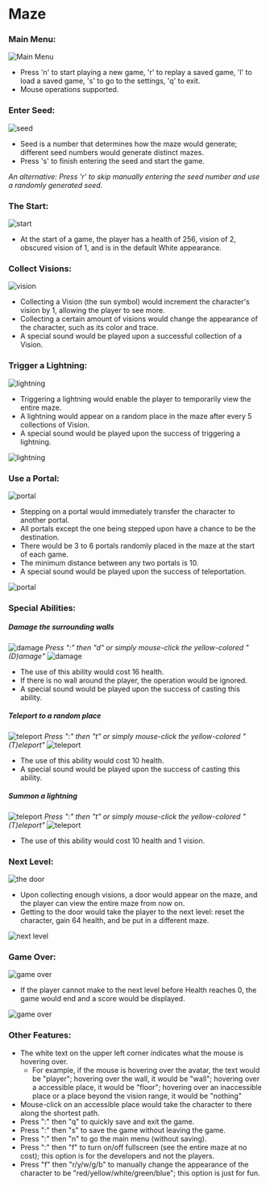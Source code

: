 # Maze

### Main Menu:
![Main Menu](https://github.com/alexxuyaowen/maze/blob/master/Maze/Demo/main.PNG)
- Press 'n' to start playing a new game, 'r' to replay a saved game, 'l' to load a saved game, 's' to go to the settings, 'q' to exit.
- Mouse operations supported.

### Enter Seed:
![seed](https://github.com/alexxuyaowen/maze/blob/master/Maze/Demo/seed.PNG)
- Seed is a number that determines how the maze would generate; different seed numbers would generate distinct mazes.
- Press 's' to finish entering the seed and start the game.

*An alternative: Press 'r' to skip manually entering the seed number and use a randomly generated seed.*

### The Start:
![start](https://github.com/alexxuyaowen/maze/blob/master/Maze/Demo/start.PNG)
- At the start of a game, the player has a health of 256, vision of 2, obscured vision of 1, and is in the default White appearance.

### Collect Visions:
![vision](https://github.com/alexxuyaowen/maze/blob/master/Maze/Demo/vision.PNG)
- Collecting a Vision (the sun symbol) would increment the character's vision by 1, allowing the player to see more.
- Collecting a certain amount of visions would change the appearance of the character, such as its color and trace.
- A special sound would be played upon a successful collection of a Vision.

### Trigger a Lightning:
![lightning](https://github.com/alexxuyaowen/maze/blob/master/Maze/Demo/l0.PNG)
- Triggering a lightning would enable the player to temporarily view the entire maze.
- A lightning would appear on a random place in the maze after every 5 collections of Vision.
- A special sound would be played upon the success of triggering a lightning.

![lightning](https://github.com/alexxuyaowen/maze/blob/master/Maze/Demo/l1.PNG)

### Use a Portal:
![portal](https://github.com/alexxuyaowen/maze/blob/master/Maze/Demo/portal0.PNG)
- Stepping on a portal would immediately transfer the character to another portal.
- All portals except the one being stepped upon have a chance to be the destination.
- There would be 3 to 6 portals randomly placed in the maze at the start of each game.
- The minimum distance between any two portals is 10.
- A special sound would be played upon the success of teleportation.

![portal](https://github.com/alexxuyaowen/maze/blob/master/Maze/Demo/portal1.PNG)

### Special Abilities:
##### Damage the surrounding walls
![damage](https://github.com/alexxuyaowen/maze/blob/master/Maze/Demo/d0.PNG)
*Press ":" then "d" or simply mouse-click the yellow-colored "(D)amage"*
![damage](https://github.com/alexxuyaowen/maze/blob/master/Maze/Demo/d1.PNG)
- The use of this ability would cost 16 health.
- If there is no wall around the player, the operation would be ignored.
- A special sound would be played upon the success of casting this ability.

##### Teleport to a random place
![teleport](https://github.com/alexxuyaowen/maze/blob/master/Maze/Demo/t0.PNG)
*Press ":" then "t" or simply mouse-click the yellow-colored "(T)eleport"*
![teleport](https://github.com/alexxuyaowen/maze/blob/master/Maze/Demo/t1.PNG)
- The use of this ability would cost 10 health.
- A special sound would be played upon the success of casting this ability.

##### Summon a lightning
![teleport](https://github.com/alexxuyaowen/maze/blob/master/Maze/Demo/t0.PNG)
*Press ":" then "t" or simply mouse-click the yellow-colored "(T)eleport"*
![teleport](https://github.com/alexxuyaowen/maze/blob/master/Maze/Demo/t1.PNG)
- The use of this ability would cost 10 health and 1 vision.

### Next Level:
![the door](https://github.com/alexxuyaowen/maze/blob/master/Maze/Demo/final.PNG)
- Upon collecting enough visions, a door would appear on the maze, and the player can view the entire maze from now on.
- Getting to the door would take the player to the next level: reset the character, gain 64 health, and be put in a different maze.

![next level](https://github.com/alexxuyaowen/maze/blob/master/Maze/Demo/nextLevel.PNG)

### Game Over:
![game over](https://github.com/alexxuyaowen/maze/blob/master/Maze/Demo/fail0.PNG)
- If the player cannot make to the next level before Health reaches 0, the game would end and a score would be displayed.

![game over](https://github.com/alexxuyaowen/maze/blob/master/Maze/Demo/fail1.PNG)

### Other Features:
- The white text on the upper left corner indicates what the mouse is hovering over.
  - For example, if the mouse is hovering over the avatar, the text would be "player"; hovering over the wall, it would be "wall"; hovering over a accessible place, it would be "floor"; hovering over an inaccessible place or a place beyond the vision range, it would be "nothing"
- Mouse-click on an accessible place would take the character to there along the shortest path.
- Press ":" then "q" to quickly save and exit the game.
- Press ":" then "s" to save the game without leaving the game.
- Press ":" then "n" to go the main menu (without saving).
- Press ":" then "f" to turn on/off fullscreen (see the entire maze at no cost); this option is for the developers and not the players.
- Press "f" then "r/y/w/g/b" to manually change the appearance of the character to be "red/yellow/white/green/blue"; this option is just for fun.





